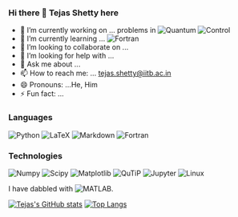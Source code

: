 ### Hi there 👋 Tejas Shetty here
- 🔭 I’m currently working on ... problems in ![Quantum](https://img.shields.io/badge/-Quantum-000?&logo=Quantum) ![Control](https://img.shields.io/badge/-Control-000?&logo=Control) 
- 🌱 I’m currently learning ... ![Fortran](https://img.shields.io/badge/-Fortran-000?&logo=Fortran)
- 👯 I’m looking to collaborate on ...
- 🤔 I’m looking for help with ...
- 💬 Ask me about ...
- 📫 How to reach me: ... tejas.shetty@iitb.ac.in
- 😄 Pronouns: ...He, Him
- ⚡ Fun fact: ...

### Languages

![Python](https://img.shields.io/badge/-Python-000?&logo=Python)
![LaTeX](https://img.shields.io/badge/-LaTeX-000?&logo=LaTeX)
![Markdown](https://img.shields.io/badge/-Markdown-000?&logo=Markdown&logoColor=007396)
![Fortran](https://img.shields.io/badge/-Fortran-000?&logo=Fortran)

### Technologies

![Numpy](https://img.shields.io/badge/-Numpy-000?&logo=Numpy)
![Scipy](https://img.shields.io/badge/-Scipy-000?&logo=Scipy)
![Matplotlib](https://img.shields.io/badge/-Matplotlib-000?&logo=Matplotlib)
![QuTiP](https://img.shields.io/badge/-QuTiP-000?&logo=QuTiP&logoColor=F90)
![Jupyter](https://img.shields.io/badge/-Jupyter-000?&logo=Jupyter)
![Linux](https://img.shields.io/badge/-Linux-000?&logo=Linux)

I have dabbled with ![MATLAB](https://img.shields.io/badge/-MATLAB-000?&logo=MATLAB&logoColor=F90).

[![Tejas's GitHub stats](https://github-readme-stats.vercel.app/api?username=tejasavinashshetty&show_icons=true
)](https://github.com/anuraghazra/github-readme-stats) [![Top Langs](https://github-readme-stats.vercel.app/api/top-langs/?username=tejasavinashshetty&layout=compact)](https://github.com/anuraghazra/github-readme-stats)


<!--
**TejasAvinashShetty/tejasavinashshetty** is a ✨ _special_ ✨ repository because its `README.md` (this file) appears on your GitHub profile.
![PyTorch](https://img.shields.io/badge/-PyTorch-000?&logo=PyTorch)
![React](https://img.shields.io/badge/-React-000?&logo=React)
![Redis](https://img.shields.io/badge/-Redis-000?&logo=Redis)
![Spring](https://img.shields.io/badge/-Spring-000?&logo=Spring)
![TensorFlow](https://img.shields.io/badge/-TensorFlow-000?&logo=TensorFlow)
Here are some ideas to get you started:

<a href="https://www.adamalston.com/"><img height="137px" src="https://github-readme-stats.vercel.app/api?username=tejasavinashshetty&hide_title=true&hide_border=true&show_icons=true&include_all_commits=true&count_private=true&line_height=21&text_color=000&icon_color=000&bg_color=0,ea6161,ffc64d,fffc4d,52fa5a&theme=graywhite" /><!-- wi*quL3fcV 

<img height="137px" src="https://github-readme-stats.vercel.app/api/top-langs/?username=tejasavinashshetty&hide=html&hide_title=true&hide_border=true&layout=compact&langs_count=6&exclude_repo=comp426,Redventures-Movie-Quotes&text_color=000&icon_color=fff&bg_color=0,52fa5a,4dfcff,c64dff&theme=graywhite" /></a>
![Jupyter Notebook](https://img.shields.io/badge/-Jupyter Notebook-000?&logo=Jupyter Notebook) 
-->


